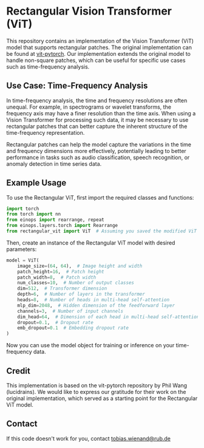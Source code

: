 # Rectangular Vision Transformer (ViT)

This repository contains an implementation of the Vision Transformer (ViT) model that supports rectangular patches. The original implementation can be found at [vit-pytorch](https://github.com/lucidrains/vit-pytorch). Our implementation extends the original model to handle non-square patches, which can be useful for specific use cases such as time-frequency analysis.

## Use Case: Time-Frequency Analysis

In time-frequency analysis, the time and frequency resolutions are often unequal. For example, in spectrograms or wavelet transforms, the frequency axis may have a finer resolution than the time axis. When using a Vision Transformer for processing such data, it may be necessary to use rectangular patches that can better capture the inherent structure of the time-frequency representation.

Rectangular patches can help the model capture the variations in the time and frequency dimensions more effectively, potentially leading to better performance in tasks such as audio classification, speech recognition, or anomaly detection in time series data.

## Example Usage

To use the Rectangular ViT, first import the required classes and functions:

```python
import torch
from torch import nn
from einops import rearrange, repeat
from einops.layers.torch import Rearrange
from rectangular_vit import ViT  # Assuming you saved the modified ViT implementation in a file named rectangular_vit.py
```

Then, create an instance of the Rectangular ViT model with desired parameters:

```python
model = ViT(
    image_size=(64, 64),  # Image height and width
    patch_height=16,  # Patch height
    patch_width=8,  # Patch width
    num_classes=10,  # Number of output classes
    dim=512,  # Transformer dimension
    depth=6,  # Number of layers in the transformer
    heads=8,  # Number of heads in multi-head self-attention
    mlp_dim=2048,  # Hidden dimension of the feedforward layer
    channels=3,  # Number of input channels
    dim_head=64,  # Dimension of each head in multi-head self-attention
    dropout=0.1,  # Dropout rate
    emb_dropout=0.1  # Embedding dropout rate
)
```

Now you can use the model object for training or inference on your time-frequency data.

## Credit
This implementation is based on the vit-pytorch repository by Phil Wang (lucidrains). We would like to express our gratitude for their work on the original implementation, which served as a starting point for the Rectangular ViT model.

## Contact
If this code doesn't work for you, contact tobias.wienand@rub.de